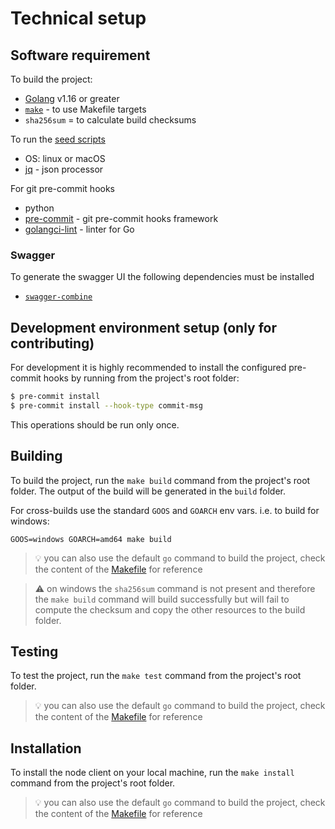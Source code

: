 # Technical setup 


## Software requirement

To build the project:

- [Golang](https://golang.org/dl/) v1.16 or greater 
- [`make`](https://www.gnu.org/software/make/) - to use Makefile targets
- `sha256sum` = to calculate build checksums

To run the [seed scripts](scripts/seeds/README.md)

- OS: linux or macOS
- [jq](https://stedolan.github.io/jq/) - json processor

For git pre-commit hooks

- python
- [pre-commit](https://pre-commit.com/#install) - git pre-commit hooks framework 
- [golangci-lint](https://github.com/golangci/golangci-lint) - linter for Go 

### Swagger 

To generate the swagger UI the following dependencies must be installed

- [`swagger-combine`](https://www.npmjs.com/package/swagger-combine)


## Development environment setup (only for contributing)

For development it is highly recommended to install the configured pre-commit hooks by running from the project's root folder:

```sh
$ pre-commit install
$ pre-commit install --hook-type commit-msg
```

This operations should be run only once. 

## Building 

To build the project, run the `make build` command from the project's root folder. The output of the build will be generated in the `build` folder.

For cross-builds use the standard `GOOS` and `GOARCH` env vars. i.e. to build for windows:

```
GOOS=windows GOARCH=amd64 make build
```

> 💡 you can also use the default `go` command to build the project, check the content of the [Makefile](./Makefile) for reference

> ⚠️ on windows the `sha256sum` command is not present and therefore the `make build` command will build successfully but will fail to compute the checksum and copy the other resources to the build folder.

## Testing 

To test the project, run the `make test` command from the project's root folder. 

> 💡 you can also use the default `go` command to build the project, check the content of the [Makefile](./Makefile) for reference


## Installation 

To install the node client on your local machine, run the `make install` command from the project's root folder. 

> 💡 you can also use the default `go` command to build the project, check the content of the [Makefile](./Makefile) for reference

